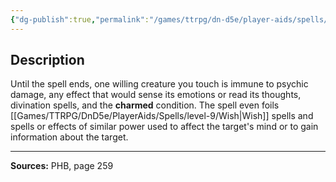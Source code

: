 ```yaml
---
{"dg-publish":true,"permalink":"/games/ttrpg/dn-d5e/player-aids/spells/level-8/mind-blank/","tags":["TTRPG/DND/5e","verbal","somatic","Spell"],"noteIcon":""}
---
```



## Description
Until the spell ends, one willing creature you touch is immune to psychic damage, any effect that would sense its emotions or read its thoughts, divination spells, and the **charmed** condition.
The spell even foils [[Games/TTRPG/DnD5e/PlayerAids/Spells/level-9/Wish\|Wish]] spells and spells or effects of similar power used to affect the target's mind or to gain information about the target.

---

**Sources:** PHB, page 259
